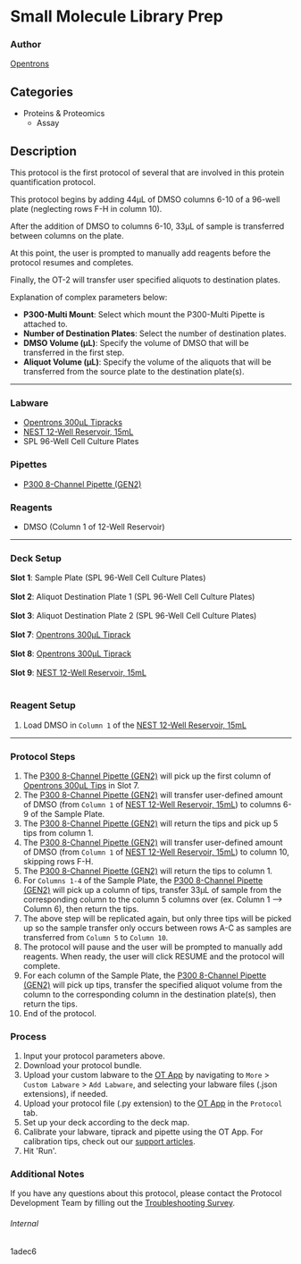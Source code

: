 # Small Molecule Library Prep

### Author
[Opentrons](https://opentrons.com/)

## Categories
* Proteins & Proteomics
	* Assay

## Description
This protocol is the first protocol of several that are involved in this protein quantification protocol.

This protocol begins by adding 44µL of DMSO columns 6-10 of a 96-well plate (neglecting rows F-H in column 10).

After the addition of DMSO to columns 6-10, 33µL of sample is transferred between columns on the plate.

At this point, the user is prompted to manually add reagents before the protocol resumes and completes.

Finally, the OT-2 will transfer user specified aliquots to destination plates.

Explanation of complex parameters below:
* **P300-Multi Mount**: Select which mount the P300-Multi Pipette is attached to.
* **Number of Destination Plates**: Select the number of destination plates.
* **DMSO Volume (µL)**: Specify the volume of DMSO that will be transferred in the first step.
* **Aliquot Volume (µL)**: Specify the volume of the aliquots that will be transferred from the source plate to the destination plate(s).

---

### Labware
* [Opentrons 300µL Tipracks](https://shop.opentrons.com/collections/opentrons-tips/products/opentrons-300ul-tips)
* [NEST 12-Well Reservoir, 15mL](https://shop.opentrons.com/collections/verified-labware/products/nest-12-well-reservoir-15-ml)
* SPL 96-Well Cell Culture Plates

### Pipettes
* [P300 8-Channel Pipette (GEN2)](https://shop.opentrons.com/collections/ot-2-pipettes/products/8-channel-electronic-pipette)

### Reagents
* DMSO (Column 1 of 12-Well Reservoir)

---

### Deck Setup
**Slot 1**: Sample Plate (SPL 96-Well Cell Culture Plates)</br>
</br>
**Slot 2**: Aliquot Destination Plate 1 (SPL 96-Well Cell Culture Plates)</br>
</br>
**Slot 3**: Aliquot Destination Plate 2 (SPL 96-Well Cell Culture Plates)</br>
</br>
**Slot 7**: [Opentrons 300µL Tiprack](https://shop.opentrons.com/collections/opentrons-tips/products/opentrons-300ul-tips)</br>
</br>
**Slot 8**: [Opentrons 300µL Tiprack](https://shop.opentrons.com/collections/opentrons-tips/products/opentrons-300ul-tips)</br>
</br>
**Slot 9**: [NEST 12-Well Reservoir, 15mL](https://shop.opentrons.com/collections/verified-labware/products/nest-12-well-reservoir-15-ml)</br>
</br>

### Reagent Setup
1. Load DMSO in `Column 1` of the [NEST 12-Well Reservoir, 15mL](https://shop.opentrons.com/collections/verified-labware/products/nest-12-well-reservoir-15-ml)

---

### Protocol Steps
1. The [P300 8-Channel Pipette (GEN2)](https://shop.opentrons.com/collections/ot-2-pipettes/products/8-channel-electronic-pipette) will pick up the first column of [Opentrons 300µL Tips](https://shop.opentrons.com/collections/opentrons-tips/products/opentrons-300ul-tips) in Slot 7.
2. The [P300 8-Channel Pipette (GEN2)](https://shop.opentrons.com/collections/ot-2-pipettes/products/8-channel-electronic-pipette) will transfer user-defined amount of DMSO (from `Column 1` of [NEST 12-Well Reservoir, 15mL](https://shop.opentrons.com/collections/verified-labware/products/nest-12-well-reservoir-15-ml)) to columns 6-9 of the Sample Plate.
3.  The [P300 8-Channel Pipette (GEN2)](https://shop.opentrons.com/collections/ot-2-pipettes/products/8-channel-electronic-pipette) will return the tips and pick up 5 tips from column 1.
4. The [P300 8-Channel Pipette (GEN2)](https://shop.opentrons.com/collections/ot-2-pipettes/products/8-channel-electronic-pipette) will transfer user-defined amount of DMSO (from `Column 1` of [NEST 12-Well Reservoir, 15mL](https://shop.opentrons.com/collections/verified-labware/products/nest-12-well-reservoir-15-ml)) to column 10, skipping rows F-H.
5. The [P300 8-Channel Pipette (GEN2)](https://shop.opentrons.com/collections/ot-2-pipettes/products/8-channel-electronic-pipette) will return the tips to column 1.
6. For `Columns 1-4` of the Sample Plate, the [P300 8-Channel Pipette (GEN2)](https://shop.opentrons.com/collections/ot-2-pipettes/products/8-channel-electronic-pipette) will pick up a column of tips, transfer 33µL of sample from the corresponding column to the column 5 columns over (ex. Column 1 --> Column 6), then return the tips.
7. The above step will be replicated again, but only three tips will be picked up so the sample transfer only occurs between rows A-C as samples are transferred from `Column 5` to `Column 10`.
8. The protocol will pause and the user will be prompted to manually add reagents. When ready, the user will click RESUME and the protocol will complete.
9. For each column of the Sample Plate, the [P300 8-Channel Pipette (GEN2)](https://shop.opentrons.com/collections/ot-2-pipettes/products/8-channel-electronic-pipette) will pick up tips, transfer the specified aliquot volume from the column to the corresponding column in the destination plate(s), then return the tips.
10. End of the protocol.

### Process
1. Input your protocol parameters above.
2. Download your protocol bundle.
3. Upload your custom labware to the [OT App](https://opentrons.com/ot-app) by navigating to `More` > `Custom Labware` > `Add Labware`, and selecting your labware files (.json extensions), if needed.
4. Upload your protocol file (.py extension) to the [OT App](https://opentrons.com/ot-app) in the `Protocol` tab.
5. Set up your deck according to the deck map.
6. Calibrate your labware, tiprack and pipette using the OT App. For calibration tips, check out our [support articles](https://support.opentrons.com/en/collections/1559720-guide-for-getting-started-with-the-ot-2).
7. Hit 'Run'.

### Additional Notes
If you have any questions about this protocol, please contact the Protocol Development Team by filling out the [Troubleshooting Survey](https://protocol-troubleshooting.paperform.co/).

###### Internal
1adec6
